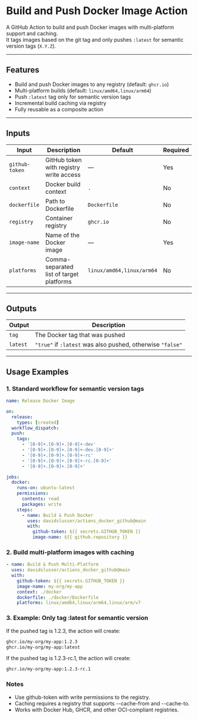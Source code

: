 # Build and Push Docker Image Action

A GitHub Action to build and push Docker images with multi-platform support and caching.  
It tags images based on the git tag and only pushes `:latest` for semantic version tags (`X.Y.Z`).

---

## Features

- Build and push Docker images to any registry (default: `ghcr.io`)
- Multi-platform builds (default: `linux/amd64,linux/arm64`)
- Push `:latest` tag only for semantic version tags
- Incremental build caching via registry
- Fully reusable as a composite action

---

## Inputs

| Input | Description | Default | Required |
|-------|-------------|---------|----------|
| `github-token` | GitHub token with registry write access | — | Yes |
| `context` | Docker build context | `.` | No |
| `dockerfile` | Path to Dockerfile | `Dockerfile` | No |
| `registry` | Container registry | `ghcr.io` | No |
| `image-name` | Name of the Docker image | — | Yes |
| `platforms` | Comma-separated list of target platforms | `linux/amd64,linux/arm64` | No |

---

## Outputs

| Output | Description |
|--------|------------|
| `tag` | The Docker tag that was pushed |
| `latest` | `"true"` if `:latest` was also pushed, otherwise `"false"` |

---

## Usage Examples

### 1. Standard workflow for semantic version tags

```yaml
name: Release Docker Image

on:
  release:
    types: [created]
  workflow_dispatch:
  push:
    tags:
      - '[0-9]+.[0-9]+.[0-9]+-dev'
      - '[0-9]+.[0-9]+.[0-9]+-dev.[0-9]+'
      - '[0-9]+.[0-9]+.[0-9]+-rc'
      - '[0-9]+.[0-9]+.[0-9]+-rc.[0-9]+'
      - '[0-9]+.[0-9]+.[0-9]+'

jobs:
  docker:
    runs-on: ubuntu-latest
    permissions:
      contents: read
      packages: write
    steps:
      - name: Build & Push Docker
        uses: davidslusser/actions_docker_github@main
        with:
          github-token: ${{ secrets.GITHUB_TOKEN }}
          image-name: ${{ github.repository }}
```

### 2. Build multi-platform images with caching
```yaml
- name: Build & Push Multi-Platform
  uses: davidslusser/actions_docker_github@main
  with:
    github-token: ${{ secrets.GITHUB_TOKEN }}
    image-name: my-org/my-app
    context: ./docker
    dockerfile: ./docker/Dockerfile
    platforms: linux/amd64,linux/arm64,linux/arm/v7
```

### 3. Example: Only tag :latest for semantic version
If the pushed tag is 1.2.3, the action will create:
```bash
ghcr.io/my-org/my-app:1.2.3
ghcr.io/my-org/my-app:latest
```

If the pushed tag is 1.2.3-rc.1, the action will create:
```bash
ghcr.io/my-org/my-app:1.2.3-rc.1
```

### Notes
- Use github-token with write permissions to the registry.
- Caching requires a registry that supports --cache-from and --cache-to.
- Works with Docker Hub, GHCR, and other OCI-compliant registries.
